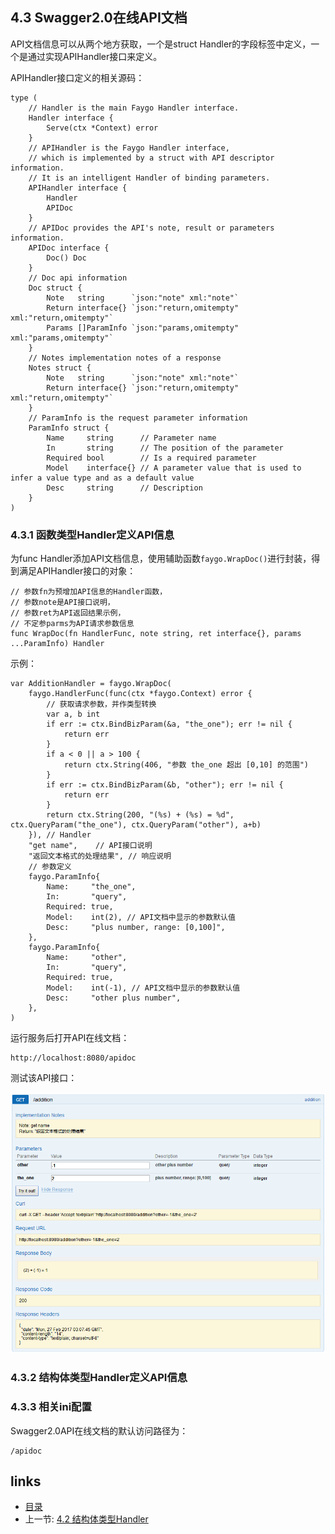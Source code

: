 ## 4.3 Swagger2.0在线API文档

API文档信息可以从两个地方获取，一个是struct Handler的字段标签中定义，一个是通过实现APIHandler接口来定义。

APIHandler接口定义的相关源码：

```
type (
	// Handler is the main Faygo Handler interface.
	Handler interface {
		Serve(ctx *Context) error
	}
	// APIHandler is the Faygo Handler interface,
	// which is implemented by a struct with API descriptor information.
	// It is an intelligent Handler of binding parameters.
	APIHandler interface {
		Handler
		APIDoc
	}
	// APIDoc provides the API's note, result or parameters information.
	APIDoc interface {
		Doc() Doc
	}
	// Doc api information
	Doc struct {
		Note   string      `json:"note" xml:"note"`
		Return interface{} `json:"return,omitempty" xml:"return,omitempty"`
		Params []ParamInfo `json:"params,omitempty" xml:"params,omitempty"`
	}
	// Notes implementation notes of a response
	Notes struct {
		Note   string      `json:"note" xml:"note"`
		Return interface{} `json:"return,omitempty" xml:"return,omitempty"`
	}
	// ParamInfo is the request parameter information
	ParamInfo struct {
		Name     string      // Parameter name
		In       string      // The position of the parameter
		Required bool        // Is a required parameter
		Model    interface{} // A parameter value that is used to infer a value type and as a default value
		Desc     string      // Description
	}
)
```

### 4.3.1 函数类型Handler定义API信息

为func Handler添加API文档信息，使用辅助函数`faygo.WrapDoc()`进行封装，得到满足APIHandler接口的对象：

```
// 参数fn为预增加API信息的Handler函数，
// 参数note是API接口说明，
// 参数ret为API返回结果示例，
// 不定参parms为API请求参数信息
func WrapDoc(fn HandlerFunc, note string, ret interface{}, params ...ParamInfo) Handler
```

示例：

```
var AdditionHandler = faygo.WrapDoc(
	faygo.HandlerFunc(func(ctx *faygo.Context) error {
		// 获取请求参数，并作类型转换
		var a, b int
		if err := ctx.BindBizParam(&a, "the_one"); err != nil {
			return err
		}
		if a < 0 || a > 100 {
			return ctx.String(406, "参数 the_one 超出 [0,10] 的范围")
		}
		if err := ctx.BindBizParam(&b, "other"); err != nil {
			return err
		}
		return ctx.String(200, "(%s) + (%s) = %d", ctx.QueryParam("the_one"), ctx.QueryParam("other"), a+b)
	}), // Handler
	"get name",    // API接口说明
	"返回文本格式的处理结果", // 响应说明
	// 参数定义
	faygo.ParamInfo{
		Name:     "the_one",
		In:       "query",
		Required: true,
		Model:    int(2), // API文档中显示的参数默认值
		Desc:     "plus number, range: [0,100]",
	},
	faygo.ParamInfo{
		Name:     "other",
		In:       "query",
		Required: true,
		Model:    int(-1), // API文档中显示的参数默认值
		Desc:     "other plus number",
	},
)
```

运行服务后打开API在线文档：
```
http://localhost:8080/apidoc
```

测试该API接口：

![apidoc func addition](<../images/20170227104534.png>)

### 4.3.2 结构体类型Handler定义API信息

### 4.3.3 相关ini配置

Swagger2.0API在线文档的默认访问路径为：
```
/apidoc
```

## links

* [目录](<../README_ZH.md>)
* 上一节: [4.2 结构体类型Handler](<04.02.md>)

